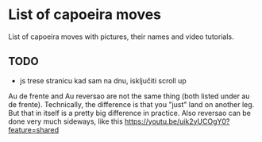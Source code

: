 # List of capoeira moves

List of capoeira moves with pictures, their names and video tutorials.

## TODO

- js trese stranicu kad sam na dnu, isključiti scroll up

Au de frente and Au reversao are not the same thing (both listed under au de frente). Technically, the difference is that you "just" land on another leg. But that in itself is a pretty big difference in practice. Also reversao can be done very much sideways, like this https://youtu.be/uik2yUCOgY0?feature=shared
